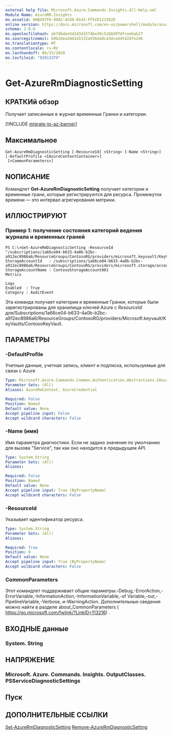 ```yaml
---
external help file: Microsoft.Azure.Commands.Insights.dll-Help.xml
Module Name: AzureRM.Insights
ms.assetid: 60B497F6-98A2-4C60-B142-FF5CD123362D
online version: https://docs.microsoft.com/en-us/powershell/module/azurerm.insights/get-azurermdiagnosticsetting
schema: 2.0.0
ms.openlocfilehash: eb7dbdee5d1d3d1574be30c5168d97dfcee6ab27
ms.sourcegitcommit: b9b2dea3441d1532a5564ddca3dced45424fe2d6
ms.translationtype: MT
ms.contentlocale: ru-RU
ms.lasthandoff: 08/15/2020
ms.locfileid: "93913379"
---
```

# Get-AzureRmDiagnosticSetting

## КРАТКИй обзор
Получает записанные в журнал временные Гранки и категории.

[!INCLUDE [migrate-to-az-banner](../../includes/migrate-to-az-banner.md)]

## Максимальное

```
Get-AzureRmDiagnosticSetting [-ResourceId] <String> [-Name <String>] [-DefaultProfile <IAzureContextContainer>]
 [<CommonParameters>]
```

## NОПИСАНИЕ
Командлет **Get-AzureRmDiagnosticSetting** получает категории и временные грани, которые регистрируются для ресурса.
Промежуток времени — это интервал агрегирования метрики.

## ИЛЛЮСТРИРУЮТ

### Пример 1: получение состояния категорий ведения журнала и временных граней
```
PS C:\>Get-AzureRmDiagnosticSetting -ResourceId "/subscriptions/1a66ce04-b633-4a0b-b2bc-a912ec8986a6/ResourceGroups/ContosoRG/providers/microsoft.keyvault/KeyVaults/ContosoKeyVault"
StorageAccountId   : /subscriptions/1a66ce04-b633-4a0b-b2bc-a912ec8986a6/ResourceGroups/ContosoRG/providers/microsoft.storage/accounts/ContosoStorageAccount
StorageAccountName : ContosoStorageAccount001
Metrics

Logs
Enabled  : True
Category : AuditEvent
```

Эта команда получает категории и временные Гранки, которые были зарегистрированы для хранилища ключей Azure с *ResourceId* для/Subscriptions/1a66ce04-b633-4a0b-b2bc-a912ec8986a6/ResourceGroups/ContosoRG/providers/Microsoft.keyvault/KeyVaults/ContosoKeyVault.

## ПАРАМЕТРЫ

### -DefaultProfile
Учетные данные, учетная запись, клиент и подписка, используемые для связи с Azure

```yaml
Type: Microsoft.Azure.Commands.Common.Authentication.Abstractions.IAzureContextContainer
Parameter Sets: (All)
Aliases: AzureRmContext, AzureCredential

Required: False
Position: Named
Default value: None
Accept pipeline input: False
Accept wildcard characters: False
```

### -Name (имя)
Имя параметра диагностики. Если не задано значение по умолчанию для вызова "Service", так как оно находится в предыдущем API.

```yaml
Type: System.String
Parameter Sets: (All)
Aliases:

Required: False
Position: Named
Default value: None
Accept pipeline input: True (ByPropertyName)
Accept wildcard characters: False
```

### -ResourceId
Указывает идентификатор ресурса.

```yaml
Type: System.String
Parameter Sets: (All)
Aliases:

Required: True
Position: 0
Default value: None
Accept pipeline input: True (ByPropertyName)
Accept wildcard characters: False
```

### CommonParameters
Этот командлет поддерживает общие параметры:-Debug,-ErrorAction,-ErrorVariable,-InformationAction,-InformationVariable,-of Variable,-out,-PipelineVariable,-Verbose, и-WarningAction. Дополнительные сведения можно найти в разделе about_CommonParameters ( https://go.microsoft.com/fwlink/?LinkID=113216) .

## ВХОДНЫЕ данные

### System. String

## НАПРЯЖЕНИЕ

### Microsoft. Azure. Commands. Insights. OutputClasses. PSServiceDiagnosticSettings

## Пуск

## ДОПОЛНИТЕЛЬНЫЕ ССЫЛКИ

[Set-AzureRmDiagnosticSetting](./Set-AzureRmDiagnosticSetting.md) 
 [Remove-AzureRmDiagnosticSetting](./Remove-AzureRmDiagnosticSetting.md)
